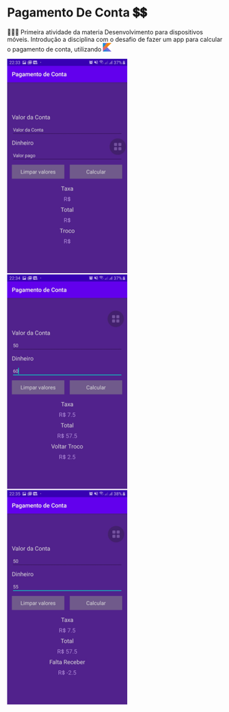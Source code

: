 # Pagamento De Conta 💲💲

👨🏽‍💻 Primeira atividade da materia Desenvolvimento para dispositivos móveis.
Introdução a disciplina com o desafio de fazer um app para calcular o pagamento de conta, utilizando
<code><img height="20" src="https://raw.githubusercontent.com/github/explore/80688e429a7d4ef2fca1e82350fe8e3517d3494d/topics/kotlin/kotlin.png"></code> 

<img height="500" 
  src="https://github.com/fcventura02/PagamentoDeConta/blob/master/app/src/main/res/drawable-v24/Pagamento_de_Conta_Inicio.jpg?raw=true" 
  alt="Pagamento de conta"/>
<img height="500" 
  src="https://github.com/fcventura02/PagamentoDeConta/blob/master/app/src/main/res/drawable-v24/Pagamento_de_Conta.jpg?raw=true"
  alt="Pagamento de conta"/>
<img height="500" 
  src="https://github.com/fcventura02/PagamentoDeConta/blob/master/app/src/main/res/drawable-v24/Pagamento_de_Conta_negativo.jpg?raw=true"
  alt="Pagamento de conta negativo"/>

